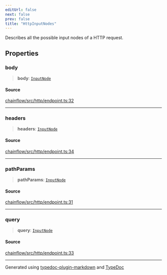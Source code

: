```yaml
---
editUrl: false
next: false
prev: false
title: "HttpInputNodes"
---
```


Describes all the possible input nodes of a HTTP request.

## Properties

### body

> **body**: [`InputNode`](/api/core/inputnode/classes/inputnode/)

#### Source

[chainflow/src/http/endpoint.ts:32](https://github.com/edwinlzs/chainflow/blob/a27a974/src/http/endpoint.ts#L32)

***

### headers

> **headers**: [`InputNode`](/api/core/inputnode/classes/inputnode/)

#### Source

[chainflow/src/http/endpoint.ts:34](https://github.com/edwinlzs/chainflow/blob/a27a974/src/http/endpoint.ts#L34)

***

### pathParams

> **pathParams**: [`InputNode`](/api/core/inputnode/classes/inputnode/)

#### Source

[chainflow/src/http/endpoint.ts:31](https://github.com/edwinlzs/chainflow/blob/a27a974/src/http/endpoint.ts#L31)

***

### query

> **query**: [`InputNode`](/api/core/inputnode/classes/inputnode/)

#### Source

[chainflow/src/http/endpoint.ts:33](https://github.com/edwinlzs/chainflow/blob/a27a974/src/http/endpoint.ts#L33)

***

Generated using [typedoc-plugin-markdown](https://www.npmjs.com/package/typedoc-plugin-markdown) and [TypeDoc](https://typedoc.org/)
